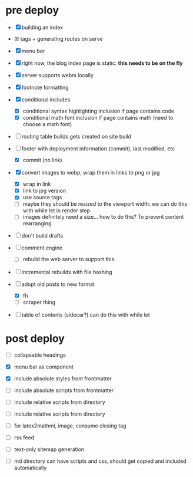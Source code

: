 # pre deploy
- [x] building an index
- [x] <base> tags + generating routes on serve
- [x] menu bar

- [x] right now, the blog index page is static. **this needs to be on the fly**
- [x] server supports webm locally
- [x] footnote formatting
- [x] conditional includes
    - [x] conditional syntax highlighting inclusion if page contains code
    - [x] conditional math font inclusion if page contains math (need to choose a math font)

- [ ] routing table builds gets created on site build
- [ ] footer with deployment information (commit), last modified, etc
    - [x] commit (no link)

- [x] convert images to webp, wrap them in links to png or jpg
    - [x] wrap in link
    - [x] link to jpg version
    - [x] use source tags
    - [ ] maybe they should be resized to the viewport width: we can do this with while let in render step
    - [ ] images definitely need a size... how to do this? To prevent content rearranging
- [ ] don't build drafts
- [ ] comment engine 
    - [ ] rebuild the web server to support this
- [ ] incremental rebuilds with file hashing
- [ ] adopt old posts to new format
    - [x] fh
    - [ ] scraper thing
- [ ] table of contents (sidecar?)
    can do this with while let

# post deploy
- [ ] collapsable headings
- [x] menu bar as component
- [x] include absolute styles from frontmatter
- [ ] include absolute scripts from frontmatter
- [ ] include relative scripts from directory
- [ ] include relative scripts from directory

- [ ] for latex2mathml, image, consume closing tag
- [ ] rss feed
- [ ] text-only sitemap generation
- [ ] md directory can have scripts and css, should get copied and included automatically
